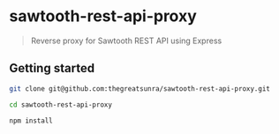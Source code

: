 # sawtooth-rest-api-proxy

> Reverse proxy for Sawtooth REST API using Express

## Getting started

```bash
git clone git@github.com:thegreatsunra/sawtooth-rest-api-proxy.git

cd sawtooth-rest-api-proxy

npm install
```

